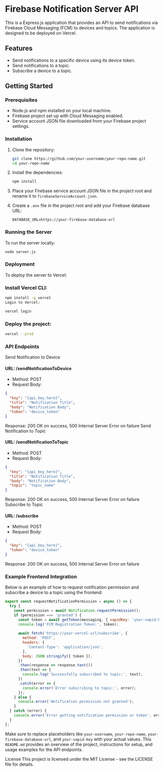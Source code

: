 # Firebase Notification Server API

This is a Express.js application that provides an API to send notifications via Firebase Cloud Messaging (FCM) to devices and topics. The application is designed to be deployed on Vercel.

## Features

- Send notifications to a specific device using its device token.
- Send notifications to a topic.
- Subscribe a device to a topic.

## Getting Started

### Prerequisites

- Node.js and npm installed on your local machine.
- Firebase project set up with Cloud Messaging enabled.
- Service account JSON file downloaded from your Firebase project settings.

### Installation

1. Clone the repository:
    ```bash
    git clone https://github.com/your-username/your-repo-name.git
    cd your-repo-name
    ```

2. Install the dependencies:
    ```bash
    npm install
    ```

3. Place your Firebase service account JSON file in the project root and rename it to `firebaseServiceAccount.json`.

4. Create a `.env` file in the project root and add your Firebase database URL:
    ```plaintext
    DATABASE_URL=https://your-firebase-database-url
    ```

### Running the Server

To run the server locally:
```bash
node server.js
```

### Deployment
To deploy the server to Vercel:

### Install Vercel CLI:

```bash
npm install -g vercel
Login to Vercel:
```

```bash
vercel login
```

### Deploy the project:

```bash
vercel --prod
```

### API Endpoints
Send Notification to Device

#### URL: /sendNotificationToDevice
- Method: POST
- Request Body:
```json
{
  "key": "{api_key_here}",
  "title": "Notification Title",
  "body": "Notification Body",
  "token": "device_token"
}
```
Response:
200 OK on success,
500 Internal Server Error on failure
Send Notification to Topic

#### URL: /sendNotificationToTopic
- Method: POST
- Request Body:
```json
{
  "key": "{api_key_here}",
  "title": "Notification Title",
  "body": "Notification Body",
  "topic": "topic_name"
}
```
Response:
200 OK on success,
500 Internal Server Error on failure
Subscribe to Topic

#### URL: /subscribe
- Method: POST
- Request Body:
```json
{
  "key": "{api_key_here}",
  "token": "device_token"
}
```
Response:
200 OK on success,
500 Internal Server Error on failure

### Example Frontend Integration
Below is an example of how to request notification permission and subscribe a device to a topic using the frontend:

```javascript
export const requestNotificationPermission = async () => {
  try {
    const permission = await Notification.requestPermission();
    if (permission === 'granted') {
      const token = await getToken(messaging, { vapidKey: 'your-vapid-key' });
      console.log('FCM Registration Token:', token);
      
      await fetch('https://your-vercel-url/subscribe', {
        method: 'POST',
        headers: {
          'Content-Type': 'application/json',
        },
        body: JSON.stringify({ token }),
      })
      .then(response => response.text())
      .then(text => {
        console.log('Successfully subscribed to topic:', text);
      })
      .catch(error => {
        console.error('Error subscribing to topic:', error);
      });
    } else {
      console.error('Notification permission not granted');
    }
  } catch (error) {
    console.error('Error getting notification permission or token', error);
  }
};
```
Make sure to replace placeholders like `your-username`, `your-repo-name`, `your-firebase-database-url`, and `your-vapid-key` with your actual values. This `README.md` provides an overview of the project, instructions for setup, and usage examples for the API endpoints.

License
This project is licensed under the MIT License - see the LICENSE file for details.
